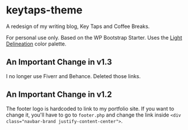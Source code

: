# keytaps-theme
A redesign of my writing blog, Key Taps and Coffee Breaks.

For personal use only. Based on the WP Bootstrap Starter. Uses the <a href="http://www.color-hex.com/color-palette/58673">Light Delineation</a> color palette.

## An Important Change in v1.3
I no longer use Fiverr and Behance. Deleted those links.

## An Important Change in v1.2
The footer logo is hardcoded to link to my portfolio site. If you want to change it, you'll have to go to <code>footer.php</code> and change the link inside `<div class="navbar-brand justify-content-center">`.
